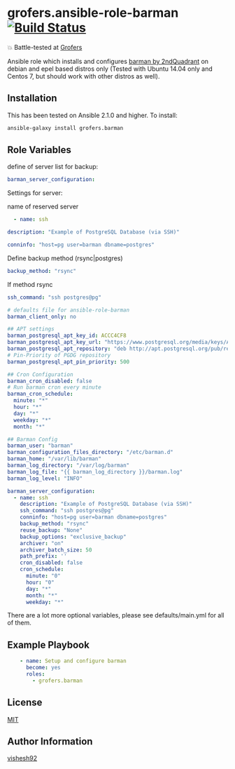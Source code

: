 grofers.ansible-role-barman [![Build Status](https://travis-ci.org/grofers/ansible-role-barman.svg?branch=master)](https://travis-ci.org/grofers/ansible-role-barman)
=========

💥 Battle-tested at [Grofers](https://grofers.com/)

Ansible role which installs and configures
[barman by 2ndQuadrant](http://www.pgbarman.org/) on debian and epel based distros only
(Tested with Ubuntu 14.04 only and Centos 7, but should work with other distros as well).

Installation
------------

This has been tested on Ansible 2.1.0 and higher.
To install:

```bash
ansible-galaxy install grofers.barman
```

Role Variables
--------------

define of server list for backup:

```yaml
barman_server_configuration:
```

Settings for server:

name of reserved server

```yaml
  - name: ssh
```

```yaml
description: "Example of PostgreSQL Database (via SSH)"
```

```yaml
conninfo: "host=pg user=barman dbname=postgres"
```

Define backup method (rsync|postgres)

```yaml
backup_method: "rsync"
```

If method rsync

```yaml
ssh_command: "ssh postgres@pg"
```

```yaml
# defaults file for ansible-role-barman
barman_client_only: no

## APT settings
barman_postgresql_apt_key_id: ACCC4CF8
barman_postgresql_apt_key_url: "https://www.postgresql.org/media/keys/ACCC4CF8.asc"
barman_postgresql_apt_repository: "deb http://apt.postgresql.org/pub/repos/apt/ {{ansible_distribution_release}}-pgdg main"
# Pin-Priority of PGDG repository
barman_postgresql_apt_pin_priority: 500

## Cron Configuration
barman_cron_disabled: false
# Run barman cron every minute
barman_cron_schedule:
  minute: "*"
  hour: "*"
  day: "*"
  weekday: "*"
  month: "*"

## Barman Config
barman_user: "barman"
barman_configuration_files_directory: "/etc/barman.d"
barman_home: "/var/lib/barman"
barman_log_directory: "/var/log/barman"
barman_log_file: "{{ barman_log_directory }}/barman.log"
barman_log_level: "INFO"

barman_server_configuration:
  - name: ssh
    description: "Example of PostgreSQL Database (via SSH)"
    ssh_command: "ssh postgres@pg"
    conninfo: "host=pg user=barman dbname=postgres"
    backup_method: "rsync"
    reuse_backup: "None"
    backup_options: "exclusive_backup"
    archiver: "on"
    archiver_batch_size: 50
    path_prefix: ''
    cron_disabled: false
    cron_schedule:
      minute: "0"
      hour: "0"
      day: "*"
      month: "*"
      weekday: "*"
```
There are a lot more optional variables, please see defaults/main.yml for all
of them.

Example Playbook
----------------

```yaml
    - name: Setup and configure barman
      become: yes
      roles:
        - grofers.barman
```

License
-------

[MIT](LICENSE)

Author Information
------------------

[vishesh92](github.com/vishesh92)
